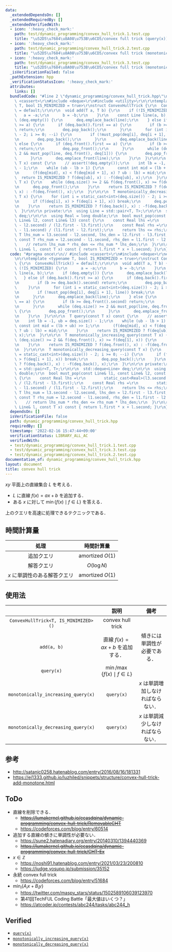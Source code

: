 ```yaml
---
data:
  _extendedDependsOn: []
  _extendedRequiredBy: []
  _extendedVerifiedWith:
  - icon: ':heavy_check_mark:'
    path: test/dynamic_programming/convex_hull_trick.1.test.cpp
    title: "\u52D5\u7684\u8A08\u753B\u6CD5/convex full trick (query(x))"
  - icon: ':heavy_check_mark:'
    path: test/dynamic_programming/convex_hull_trick.2.test.cpp
    title: "\u52D5\u7684\u8A08\u753B\u6CD5/convex full trick (monotonically_increasing_query(x))"
  - icon: ':heavy_check_mark:'
    path: test/dynamic_programming/convex_hull_trick.3.test.cpp
    title: "\u52D5\u7684\u8A08\u753B\u6CD5/convex full trick (monotonically_decreasing_query(x))"
  _isVerificationFailed: false
  _pathExtension: hpp
  _verificationStatusIcon: ':heavy_check_mark:'
  attributes:
    links: []
  bundledCode: "#line 2 \"dynamic_programming/convex_hull_trick.hpp\"\n// #include\
    \ <cassert>\r\n#include <deque>\r\n#include <utility>\r\n\r\ntemplate <typename\
    \ T, bool IS_MINIMIZED = true>\r\nstruct ConvexHullTrick {\r\n  ConvexHullTrick()\
    \ = default;\r\n\r\n  void add(T a, T b) {\r\n    if (!IS_MINIMIZED) {\r\n   \
    \   a = -a;\r\n      b = -b;\r\n    }\r\n    const Line line(a, b);\r\n    if\
    \ (deq.empty()) {\r\n      deq.emplace_back(line);\r\n    } else if (deq.back().first\
    \ >= a) {\r\n      if (deq.back().first == a) {\r\n        if (b >= deq.back().second)\
    \ return;\r\n        deq.pop_back();\r\n      }\r\n      for (int i = static_cast<int>(deq.size())\
    \ - 2; i >= 0; --i) {\r\n        if (!must_pop(deq[i], deq[i + 1], line)) break;\r\
    \n        deq.pop_back();\r\n      }\r\n      deq.emplace_back(line);\r\n    }\
    \ else {\r\n      if (deq.front().first == a) {\r\n        if (b >= deq.front().second)\
    \ return;\r\n        deq.pop_front();\r\n      }\r\n      while (deq.size() >=\
    \ 2 && must_pop(line, deq.front(), deq[1])) {\r\n        deq.pop_front();\r\n\
    \      }\r\n      deq.emplace_front(line);\r\n    }\r\n  }\r\n\r\n  T query(const\
    \ T x) const {\r\n    // assert(!deq.empty());\r\n    int lb = -1, ub = deq.size()\
    \ - 1;\r\n    while (ub - lb > 1) {\r\n      const int mid = (lb + ub) >> 1;\r\
    \n      (f(deq[mid], x) < f(deq[mid + 1], x) ? ub : lb) = mid;\r\n    }\r\n  \
    \  return IS_MINIMIZED ? f(deq[ub], x) : -f(deq[ub], x);\r\n  }\r\n\r\n  T monotonically_increasing_query(const\
    \ T x) {\r\n    while (deq.size() >= 2 && f(deq.front(), x) >= f(deq[1], x)) {\r\
    \n      deq.pop_front();\r\n    }\r\n    return IS_MINIMIZED ? f(deq.front(),\
    \ x) : -f(deq.front(), x);\r\n  }\r\n\r\n  T monotonically_decreasing_query(const\
    \ T x) {\r\n    for (int i = static_cast<int>(deq.size()) - 2; i >= 0; --i) {\r\
    \n      if (f(deq[i], x) > f(deq[i + 1], x)) break;\r\n      deq.pop_back();\r\
    \n    }\r\n    return IS_MINIMIZED ? f(deq.back(), x) : -f(deq.back(), x);\r\n\
    \  }\r\n\r\n private:\r\n  using Line = std::pair<T, T>;\r\n\r\n  std::deque<Line>\
    \ deq;\r\n\r\n  using Real = long double;\r\n  bool must_pop(const Line& l1, const\
    \ Line& l2, const Line& l3) const {\r\n    const Real lhs =\r\n        static_cast<Real>(l3.second\
    \ - l2.second) / (l2.first - l3.first);\r\n    const Real rhs =\r\n        static_cast<Real>(l2.second\
    \ - l1.second) / (l1.first - l2.first);\r\n    return lhs <= rhs;\r\n    // const\
    \ T lhs_num = l3.second - l2.second, lhs_den = l2.first - l3.first;\r\n    //\
    \ const T rhs_num = l2.second - l1.second, rhs_den = l1.first - l2.first;\r\n\
    \    // return lhs_num * rhs_den <= rhs_num * lhs_den;\r\n  }\r\n\r\n  T f(const\
    \ Line& l, const T x) const { return l.first * x + l.second; }\r\n};\r\n"
  code: "#pragma once\r\n// #include <cassert>\r\n#include <deque>\r\n#include <utility>\r\
    \n\r\ntemplate <typename T, bool IS_MINIMIZED = true>\r\nstruct ConvexHullTrick\
    \ {\r\n  ConvexHullTrick() = default;\r\n\r\n  void add(T a, T b) {\r\n    if\
    \ (!IS_MINIMIZED) {\r\n      a = -a;\r\n      b = -b;\r\n    }\r\n    const Line\
    \ line(a, b);\r\n    if (deq.empty()) {\r\n      deq.emplace_back(line);\r\n \
    \   } else if (deq.back().first >= a) {\r\n      if (deq.back().first == a) {\r\
    \n        if (b >= deq.back().second) return;\r\n        deq.pop_back();\r\n \
    \     }\r\n      for (int i = static_cast<int>(deq.size()) - 2; i >= 0; --i) {\r\
    \n        if (!must_pop(deq[i], deq[i + 1], line)) break;\r\n        deq.pop_back();\r\
    \n      }\r\n      deq.emplace_back(line);\r\n    } else {\r\n      if (deq.front().first\
    \ == a) {\r\n        if (b >= deq.front().second) return;\r\n        deq.pop_front();\r\
    \n      }\r\n      while (deq.size() >= 2 && must_pop(line, deq.front(), deq[1]))\
    \ {\r\n        deq.pop_front();\r\n      }\r\n      deq.emplace_front(line);\r\
    \n    }\r\n  }\r\n\r\n  T query(const T x) const {\r\n    // assert(!deq.empty());\r\
    \n    int lb = -1, ub = deq.size() - 1;\r\n    while (ub - lb > 1) {\r\n     \
    \ const int mid = (lb + ub) >> 1;\r\n      (f(deq[mid], x) < f(deq[mid + 1], x)\
    \ ? ub : lb) = mid;\r\n    }\r\n    return IS_MINIMIZED ? f(deq[ub], x) : -f(deq[ub],\
    \ x);\r\n  }\r\n\r\n  T monotonically_increasing_query(const T x) {\r\n    while\
    \ (deq.size() >= 2 && f(deq.front(), x) >= f(deq[1], x)) {\r\n      deq.pop_front();\r\
    \n    }\r\n    return IS_MINIMIZED ? f(deq.front(), x) : -f(deq.front(), x);\r\
    \n  }\r\n\r\n  T monotonically_decreasing_query(const T x) {\r\n    for (int i\
    \ = static_cast<int>(deq.size()) - 2; i >= 0; --i) {\r\n      if (f(deq[i], x)\
    \ > f(deq[i + 1], x)) break;\r\n      deq.pop_back();\r\n    }\r\n    return IS_MINIMIZED\
    \ ? f(deq.back(), x) : -f(deq.back(), x);\r\n  }\r\n\r\n private:\r\n  using Line\
    \ = std::pair<T, T>;\r\n\r\n  std::deque<Line> deq;\r\n\r\n  using Real = long\
    \ double;\r\n  bool must_pop(const Line& l1, const Line& l2, const Line& l3) const\
    \ {\r\n    const Real lhs =\r\n        static_cast<Real>(l3.second - l2.second)\
    \ / (l2.first - l3.first);\r\n    const Real rhs =\r\n        static_cast<Real>(l2.second\
    \ - l1.second) / (l1.first - l2.first);\r\n    return lhs <= rhs;\r\n    // const\
    \ T lhs_num = l3.second - l2.second, lhs_den = l2.first - l3.first;\r\n    //\
    \ const T rhs_num = l2.second - l1.second, rhs_den = l1.first - l2.first;\r\n\
    \    // return lhs_num * rhs_den <= rhs_num * lhs_den;\r\n  }\r\n\r\n  T f(const\
    \ Line& l, const T x) const { return l.first * x + l.second; }\r\n};\r\n"
  dependsOn: []
  isVerificationFile: false
  path: dynamic_programming/convex_hull_trick.hpp
  requiredBy: []
  timestamp: '2022-02-16 15:47:44+09:00'
  verificationStatus: LIBRARY_ALL_AC
  verifiedWith:
  - test/dynamic_programming/convex_hull_trick.1.test.cpp
  - test/dynamic_programming/convex_hull_trick.3.test.cpp
  - test/dynamic_programming/convex_hull_trick.2.test.cpp
documentation_of: dynamic_programming/convex_hull_trick.hpp
layout: document
title: convex hull trick
---
```


$xy$ 平面上の直線集合 $L$ を考える．

- $L$ に直線 $f(x) = ax + b$ を追加する．
- ある $x$ に対して $\min \lbrace f(x) \mid f \in L \rbrace$ を答える．

上のクエリを高速に処理できるテクニックである．


## 時間計算量

|処理|時間計算量|
|:--:|:--:|
|追加クエリ|amortized $O(1)$|
|解答クエリ|$O(\log{N})$|
|$x$ に単調性のある解答クエリ|amortized $O(1)$|


## 使用法

||説明|備考|
|:--:|:--:|:--:|
|`ConvexHullTrick<T, IS_MINIMIZED>()`|convex hull trick||
|`add(a, b)`|直線 $f(x) = ax + b$ を追加する．|傾きには単調性が必要である．|
|`query(x)`|$\min \text{/} \max \lbrace f(x) \mid f \in L \rbrace$||
|`monotonically_increasing_query(x)`|`query(x)`|$x$ は単調増加しなければならない．|
|`monotonically_decreasing_query(x)`|`query(x)`|$x$ は単調減少しなければならない．|


## 参考

- http://satanic0258.hatenablog.com/entry/2016/08/16/181331
- https://ei1333.github.io/luzhiled/snippets/structure/convex-hull-trick-add-monotone.html


## ToDo

- 直線を削除できる．
  - ~~https://lumakernel.github.io/ecasdqina/dynamic-programming/convex-hull-trick/RemovableCHT~~
  - https://codeforces.com/blog/entry/60514
- 追加する直線の傾きに単調性が必要ない．
  - https://sune2.hatenadiary.org/entry/20140310/1394440369
  - ~~https://lumakernel.github.io/ecasdqina/dynamic-programming/convex-hull-trick/CHT-Ex~~
- $x \in \mathbb{Z}$
  - https://noshi91.hatenablog.com/entry/2021/03/23/200810
  - https://judge.yosupo.jp/submission/35152
- 永続 convex full trick
  - https://codeforces.com/blog/entry/51684
- $\min_i \lbrace A_i x + B_i y \rbrace$
  - https://twitter.com/maspy_stars/status/1502589106039123970
  - 第41回TechFUL Coding Battle「最大値はいくつ？」
  - https://atcoder.jp/contests/abc244/tasks/abc244_h


## Verified

- [`query(x)`](https://atcoder.jp/contests/dp/submissions/26064258)
- [`monotonically_increasing_query(x)`](https://atcoder.jp/contests/dp/submissions/26064281)
- [`monotonically_decreasing_query(x)`](https://atcoder.jp/contests/dp/submissions/26064320)
